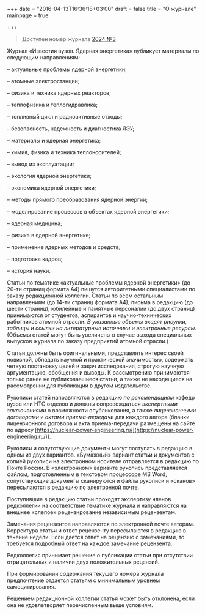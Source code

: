 +++
date = "2016-04-13T16:36:18+03:00"
draft = false
title = "О журнале"
mainpage = true

+++

> Доступен номер журнала [2024 №3](/issue/2024-03/)

Журнал «Известия вузов. Ядерная энергетика» публикует материалы по
следующим направлениям:

– актуальные проблемы ядерной энергетики;

– атомные электростанции;

– физика и техника ядерных реакторов;

– теплофизика и теплогидравлика;

– топливный цикл и радиоактивные отходы;

– безопасность, надежность и диагностика ЯЭУ;

– материалы и ядерная энергетика;

– химия, физика и техника теплоносителей;

– вывод из эксплуатации;

– экология ядерной энергетики;

– экономика ядерной энергетики;

– методы прямого преобразования ядерной энергии;

– моделирование процессов в объектах ядерной энергетики;

– ядерная медицина;

– физика в ядерной энергетике;

– применение ядерных методов и средств;

– подготовка кадров;

– история науки.

Статьи по тематике «актуальные проблемы ядерной энергетики» (до 20-ти страниц формата А4) пишутся авторитетными специалистами по заказу редакционной коллегии. 
Статьи по всем остальным направлениям (до 14-ти страниц формата А4), письма в редакцию (до шести страниц), юбилейные и памятные персоналии (до двух страниц) принимаются от студентов, аспирантов и научно-технических работников атомной отрасли. 
*В указанные объемы входят рисунки, таблицы и ссылки на литературные источники и электронные ресурсы.* 
(Объемы статей могут быть увеличены в случае выхода специальных выпусков журнала по заказу предприятий атомной отрасли.)

Статьи должны быть оригинальными, представлять интерес своей новизной, обладать научной и практической значимостью, содержать четкую постановку целей и задач исследования, строгую научную аргументацию, обобщения и выводы.
К рассмотрению принимаются только ранее не публиковавшиеся статьи, а также не находящиеся на рассмотрении для публикации в другом издательстве.

Рукописи статей направляются в редакцию *по рекомендациям* кафедр вузов или НТС отделов и должны сопровождаться *экспертными заключениями* о возможности опубликования, а также *лицензионными договорами* и *актами приема-передачи* для каждого автора (бланки лицензионного договора и акта приема-передачи размещены на сайте по адресу [https://nuclear-power-engineering.ru/](https://nuclear-power-engineering.ru/)).

Рукописи и сопутствующие документы могут поступать в редакцию в одном из двух вариантов.
«Бумажный» вариант статьи и документов с копией рукописи на электронном носителе отправляется в редакцию по Почте России.
В «электронном» варианте рукопись представляется файлом, подготовленным в текстовом процессоре MS Word, сопутствующие документы сканируются и файлы рукописи и «сканов» пересылаются в редакцию по электронной почте.

Поступившие в редакцию статьи проходят экспертизу членов редколлегии на соответствие тематике журнала и направляются на внешнее «слепое» рецензирование независимым рецензентам.

Замечания рецензентов направляются по электронной почте авторам.
Корректура статьи и ответ рецензенту пересылаются в редакцию в течение недели.
Если дается ответ на рецензию с замечаниями, то требуется подробный ответ на каждое замечание рецензента.

Редколлегия принимает решение о публикации статьи при отсутствии отрицательных и наличии двух положительных рецензий.

При формировании содержания текущего номера журнала предпочтение отдается статьям с минимальным уровнем самоцитирования.

Решением редакционной коллегии статья может быть отклонена, если она не удовлетворяет перечисленным выше условиям.
